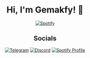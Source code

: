 <div align="center">

# Hi, I'm Gemakfy! 👋

[![Spotify](https://spotify-github-profile.kittinanx.com/api/view?uid=31lpjsjp3cp4yprauodrba4fzayy&cover_image=true&theme=novatorem&show_offline=false&background_color=121212&interchange=false&bar_color=53b14f&bar_color_cover=false)](https://github.com/kittinan/spotify-github-profile)

## Socials
[![Telegram](https://img.shields.io/badge/-Telegram-0088cc?style=for-the-badge&logo=telegram&logoColor=white)](https://t.me/gemakfy)
[![Discord](https://img.shields.io/badge/-Discord-5865F2?style=for-the-badge&logo=discord&logoColor=white)](https://discordapp.com/users/1222969539403190305)
[![Spotify Profile](https://img.shields.io/badge/-Spotify-1DB954?style=for-the-badge&logo=spotify&logoColor=white)](https://open.spotify.com/user/31lpjsjp3cp4yprauodrba4fzayy)
</div>
